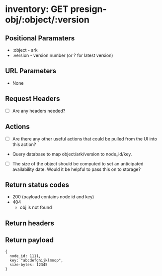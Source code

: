 # inventory: GET presign-obj/:object/:version

## Positional Paramaters
- :object - ark
- :version - version number (or ? for latest version)

## URL Parameters

- None

## Request Headers

- [ ] Are any headers needed?

## Actions

- [ ] Are there any other useful actions that could be pulled from the UI into this action?
- Query database to map object/ark/version to node_id/key.
- [ ] The size of the object should be computed to set an anticipated availability date.  Would it be helpful to pass this on to storage?

## Return status codes
- 200 (payload contains node id and key)
- 404
  - obj is not found

## Return headers

## Return payload

```
{
  node_id: 1111,
  key: "abcdefghijklmnop",
  size-bytes: 12345
}
```
